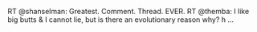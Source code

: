 <!--
id: 4364535610
link: http://kevinisom.info/post/4364535610/rt-shanselman-greatest-comment-thread-ever
slug: rt-shanselman-greatest-comment-thread-ever
date: Wed Apr 06 2011 04:55:57 GMT+1200 (NZST)
raw: {"blog_name":"kevinisom","id":4364535610,"post_url":"http://kevinisom.info/post/4364535610/rt-shanselman-greatest-comment-thread-ever","slug":"rt-shanselman-greatest-comment-thread-ever","type":"text","date":"2011-04-05 16:55:57 GMT","timestamp":1302022557,"state":"published","format":"html","reblog_key":"f2bpg9uY","tags":[],"short_url":"http://tmblr.co/Zw68Yy449OSw","highlighted":[],"feed_item":"http://twitter.com/kev_nz/statuses/55119252046356480","from_feed_id":"650289","note_count":0,"title":null,"body":"<p>RT @shanselman: Greatest. Comment. Thread. EVER. RT @themba: I like big butts &amp; I cannot lie, but is there an evolutionary reason why? h &#8230;</p>"}
publish: 2011-04-06
tags: 
title: null
-->


RT @shanselman: Greatest. Comment. Thread. EVER. RT @themba: I like big
butts & I cannot lie, but is there an evolutionary reason why? h …


